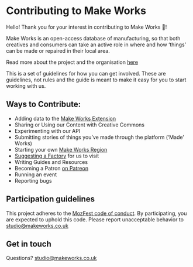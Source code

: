 # Contributing to Make Works

Hello!
Thank you for your interest in contributing to Make Works 🎉!

Make Works is an open-access database of manufacturing, so that both creatives and consumers can take an active role in where and how ‘things’ can be made or repaired in their local area. 

Read more about the project and the organisation [here](https://make.works/about) 

This is a set of guidelines for how you can get involved. These are guidelines, not rules and the guide is meant to make it easy for you to start working with us. 

## Ways to Contribute:

* Adding data to the [Make Works Extension](http://extension.make.works/)
* Sharing or Using our Content with Creative Commons
* Experimenting with our API
* Submitting stories of things you’ve made through the platform (‘Made’ Works)
* Starting your own [Make Works Region](https://make.works/start-a-region)
* [Suggesting a Factory](https://make.works/suggest-a-factory) for us to visit
* Writing Guides and Resources
* Becoming a Patron [on Patreon](https://www.patreon.com/makeworks)
* Running an event
* Reporting bugs 

## Participation guidelines
This project adheres to the [MozFest code of conduct](https://github.com/acabunoc/mozfest-repo-template/blob/master/CODE_OF_CONDUCT.md). By participating, you are expected to uphold this code. Please report unacceptable behavior to studio@makeworks.co.uk

## Get in touch
Questions? studio@makeworks.co.uk
